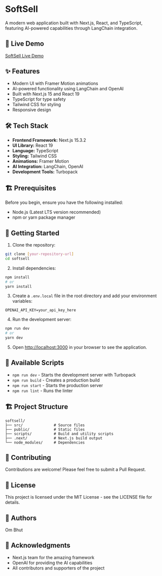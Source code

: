 # SoftSell

A modern web application built with Next.js, React, and TypeScript, featuring AI-powered capabilities through LangChain integration.

## 🚀 Live Demo

[SoftSell Live Demo](https://softsell-mu.vercel.app/)

## ✨ Features

- Modern UI with Framer Motion animations
- AI-powered functionality using LangChain and OpenAI
- Built with Next.js 15 and React 19
- TypeScript for type safety
- Tailwind CSS for styling
- Responsive design

## 🛠️ Tech Stack

- **Frontend Framework:** Next.js 15.3.2
- **UI Library:** React 19
- **Language:** TypeScript
- **Styling:** Tailwind CSS
- **Animations:** Framer Motion
- **AI Integration:** LangChain, OpenAI
- **Development Tools:** Turbopack

## 🏗️ Prerequisites

Before you begin, ensure you have the following installed:
- Node.js (Latest LTS version recommended)
- npm or yarn package manager

## 🚀 Getting Started

1. Clone the repository:
```bash
git clone [your-repository-url]
cd softsell
```

2. Install dependencies:
```bash
npm install
# or
yarn install
```

3. Create a `.env.local` file in the root directory and add your environment variables:
```env
OPENAI_API_KEY=your_api_key_here
```

4. Run the development server:
```bash
npm run dev
# or
yarn dev
```

5. Open [http://localhost:3000](http://localhost:3000) in your browser to see the application.

## 📝 Available Scripts

- `npm run dev` - Starts the development server with Turbopack
- `npm run build` - Creates a production build
- `npm run start` - Starts the production server
- `npm run lint` - Runs the linter

## 🏗️ Project Structure

```
softsell/
├── src/              # Source files
├── public/           # Static files
├── scripts/          # Build and utility scripts
├── .next/            # Next.js build output
└── node_modules/     # Dependencies
```

## 🤝 Contributing

Contributions are welcome! Please feel free to submit a Pull Request.

## 📄 License

This project is licensed under the MIT License - see the LICENSE file for details.

## 👥 Authors

Om Bhut

## 🙏 Acknowledgments

- Next.js team for the amazing framework
- OpenAI for providing the AI capabilities
- All contributors and supporters of the project
